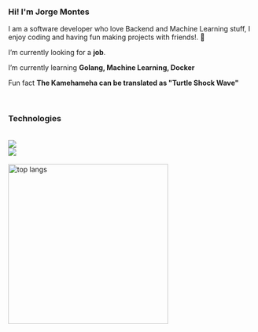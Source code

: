 <!-- ### Hi there 👋-->
<h3>Hi! I'm Jorge Montes</h2>

<div align="left">
 
 I am a software developer who love Backend and Machine Learning stuff, I enjoy coding and having fun making projects with friends!. 🤖
 

 I’m currently looking for a **job**.
 
 I’m currently learning **Golang, Machine Learning, Docker**

 Fun fact **The Kamehameha can be translated as "Turtle Shock Wave"**

 </div>
 

<br/>
 
<h3>Technologies</h3>
<br/>
<div>
    <img src="https://skillicons.dev/icons?i=html,css,vscode,github,git,java,go" />
    <br />
    <img src="https://skillicons.dev/icons?i=nodejs,python,javascript,typescript,mongodb,mysql,neovim" /><br>
</div>

<br/>


<div align=rright>
  <img width=325 align="center" src="https://github-readme-stats.vercel.app/api/top-langs/?username=jorgemontess&hide=HTML&langs_count=8&layout=compact&theme=react&border_radius=10&size_weight=0.5&count_weight=0.5&exclude_repo=github-readme-stats" alt="top langs" />
</div>


<br/>


<!--


- 🔭 I’m currently working on ...
- 🌱 I’m currently learning ...
- 👯 I’m looking to collaborate on ...
- 🤔 I’m looking for help with ...
- 💬 Ask me about ...
- 📫 How to reach me: ...
- 😄 Pronouns: ...
- ⚡ Fun fact: ...
-->
